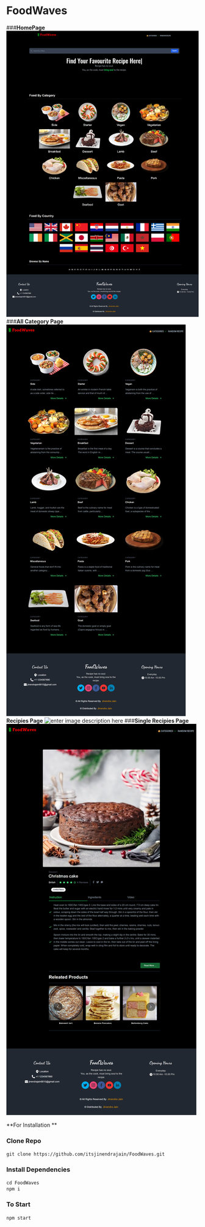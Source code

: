 # FoodWaves


###**HomePage**
![Homepage](https://github.com/itsjinendrajain/FoodWaves/blob/d00b7d76e446b57fa9ff663ef8b6b4704b663142/screenshot/FoodWaves-Homepage.png?raw=true)
###**All Category Page**
![All Category Page](https://github.com/itsjinendrajain/FoodWaves/blob/main/screenshot/FoodWaves-All%20Categories.png?raw=true)
**Recipies Page**
![enter image description here](https://github.com/itsjinendrajain/FoodWaves/blob/main/screenshot/FoodWaves-Recipies-Page.png?raw=true)
###**Single Recipies Page**
![Recipies Page](https://github.com/itsjinendrajain/FoodWaves/blob/main/screenshot/FoodWaves-Recipies_Page.png?raw=true)


**For Installation **

### Clone Repo
```
git clone https://github.com/itsjinendrajain/FoodWaves.git
```

### Install Dependencies
```
cd FoodWaves
npm i
```

### To Start 
```
npm start
```


